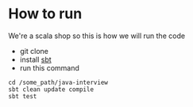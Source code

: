# How to run
We're a scala shop so this is how we will run the code

* git clone
* install [sbt](https://www.scala-sbt.org/)
* run this command

```
cd /some_path/java-interview
sbt clean update compile
sbt test
```
